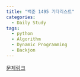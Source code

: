 ```yaml
---
title: "백준 1495 기타리스트"
categories:
  - Daily Study
tags:
  - python
  - Algorithm
  - Dynamic Programming
  - Backjon
---
```



[문제링크](https://www.acmicpc.net/problem/1495)


<script src="https://gist.github.com/1f2242f155df39cca39b2d63830d6cf5.js"></script>